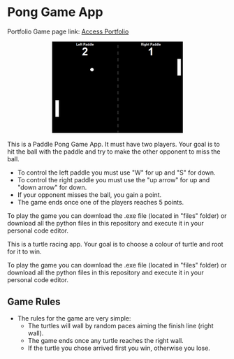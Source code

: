 # Pong Game App

Portfolio Game page link: [Access Portfolio](https://meduardaeneves.github.io/portfolio/games/paddle_pong_game/)

<p align="center">
  <img src="files/paddle_game_playing.png" width="300">
</p>

This is a Paddle Pong Game App. It must have two players. Your goal is to hit the ball with the paddle and try to make the other opponent to miss the ball. 
  - To control the left paddle you must use "W" for up and "S" for down.
  - To control the right paddle you must use the "up arrow" for up and "down arrow" for down.
  - If your opponent misses the ball, you gain a point.
  - The game ends once one of the players reaches 5 points.

To play the game you can download the .exe file (located in "files" folder) or download all the python files in this repository and execute it in your personal code editor.

<p>This is a turtle racing app. Your goal is to choose a colour of turtle and root for it to win.</p>

<p>To play the game you can download the .exe file (located in "files" folder) or download all the python files in this repository and execute it in your personal code editor.</p>

## Game Rules

<div>
    <ul>
      <li>The rules for the game are very simple:
        <ul>
          <li>The turtles will wall by random paces aiming the finish line (right wall).</li>
          <li>The game ends once any turtle reaches the right wall.</li>
          <li>If the turtle you chose arrived first you win, otherwise you lose.</li>
        </ul>
      </li>
    </ul>
  </div>
